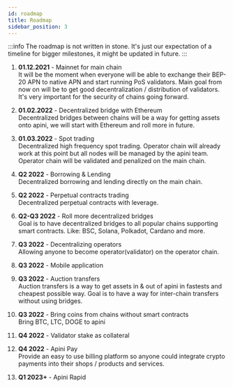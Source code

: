 ```yaml
---
id: roadmap
title: Roadmap
sidebar_position: 3
---
```

 
:::info
The roadmap is not written in stone. It's just our expectation of a timeline for bigger milestones, it might be updated in future.
:::
 

1. **01.12.2021** - Mainnet for main chain  
It will be the moment when everyone will be able to exchange their BEP-20 APN to native APN and start running PoS validators.
Main goal from now on will be to get good decentralization / distribution of validators. It's very important for the security of chains going forward.

2. **01.02.2022** - Decentralized bridge with Ethereum  
Decentralized bridges between chains will be a way for getting assets onto apini, we will start with Ethereum and roll more in future.

3. **01.03.2022** - Spot trading  
Decentralized high frequency spot trading. Operator chain will already work at this point but all nodes will be managed by the apini team. Operator chain will be validated and penalized on the main chain.

4. **Q2 2022** - Borrowing & Lending  
Decentralized borrowing and lending directly on the main chain.

5. **Q2 2022** - Perpetual contracts trading  
Decentralized perpetual contracts with leverage.

6. **Q2-Q3 2022** - Roll more decentralized bridges  
Goal is to have decentralized bridges to all popular chains supporting smart contracts. Like: BSC, Solana, Polkadot, Cardano and more.

7. **Q3 2022** - Decentralizing operators  
Allowing anyone to become operator(validator) on the operator chain.

8. **Q3 2022** - Mobile application 

9. **Q3 2022** - Auction transfers  
Auction transfers is a way to get assets in & out of apini in fastests and cheapest possible way.
Goal is to have a way for inter-chain transfers without using bridges.

10. **Q3 2022** - Bring coins from chains without smart contracts  
Bring BTC, LTC, DOGE to apini

11. **Q4 2022** - Validator stake as collateral 

12. **Q4 2022** - Apini Pay  
Provide an easy to use billing platform so anyone could integrate crypto payments into their shops / products and services.

13. **Q1 2023+** - Apini Rapid 
 

